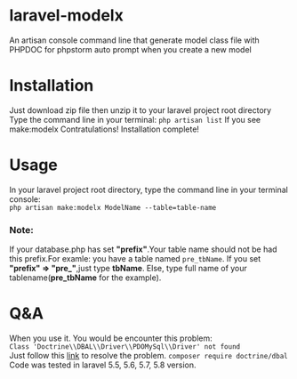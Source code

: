 # laravel-modelx
An artisan console command line that generate model class file with PHPDOC for phpstorm auto prompt when you create a new model <br>

<h1>Installation</h1>
Just download zip file then unzip it to your laravel project root directory
Type the command line in your terminal:
<code>php artisan list</code>
If you see make:modelx
Contratulations! Installation complete!


<h1>Usage</h1>
In your laravel project root directory, type the command line in your terminal console:<br>
<code>php artisan make:modelx ModelName --table=table-name</code><br>
<h3>Note:</h3> If your database.php has set <b>"prefix"</b>.Your table name should not be had this prefix.For examle: you have a table named <code>pre_tbName</code>. If you set <b>"prefix" => "pre_"</b>,just type <b>tbName</b>. Else, type full name of your tablename(<b>pre_tbName</b> for the example).

<h1>Q&A</h1>
When you use it. You would be encounter this problem:<br>
<code>Class 'Doctrine\\DBAL\\Driver\\PDOMySql\\Driver' not found</code><br>
Just follow this <a href="https://stackoverflow.com/questions/33817983/artisan-migration-error-class-doctrine-dbal-driver-pdomysql-driver-not-fo">link</a> to resolve the problem.
<code>composer require doctrine/dbal</code><br>
Code was tested in laravel 5.5, 5.6, 5.7, 5.8 version.
